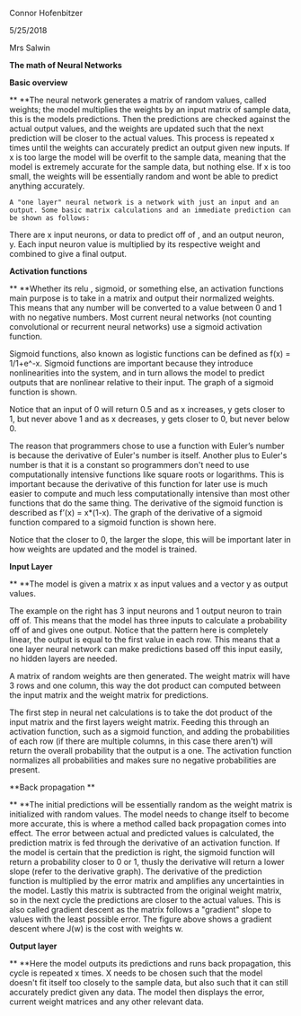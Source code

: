 Connor Hofenbitzer

5/25/2018

Mrs Salwin

**The math of Neural Networks** 

**Basic overview**

**	**The neural network generates a matrix of random values, called weights; the model multiplies the weights by an input matrix of sample data, this is the models predictions. Then the predictions are checked against the actual output values, and the weights are updated such that the next prediction will be closer to the actual values. This process is repeated x times until the weights can accurately predict an output given new inputs. If x is too large the model will be overfit to the sample data, meaning that the model is extremely accurate for the sample data, but nothing else. If x is too small, the weights will be essentially random and wont be able to predict anything accurately.

	

	A "one layer" neural network is a network with just an input and an output. Some basic matrix calculations and an immediate prediction can be shown as follows:                                               

	

There are x input neurons, or data to predict off of , and an output neuron, y. Each input neuron value is multiplied by its respective weight and combined to give a final output.

**Activation functions**

**	**Whether its relu , sigmoid, or something else, an activation functions main purpose is to take in a matrix and output their normalized weights. This means that any number will be converted to a value between 0 and 1 with no negative numbers. Most current neural networks (not counting convolutional or recurrent neural networks) use a sigmoid activation function. 

Sigmoid functions, also known as logistic functions can be defined as f(x) = 1/1+e^-x. Sigmoid functions are important because they introduce nonlinearities into the system, and in turn allows the model to predict outputs that are nonlinear relative to their input. The graph of a sigmoid function is shown. 

Notice that an input of 0 will return 0.5 and as x increases, y gets closer to 1,  but never above 1 and   as x decreases, y gets closer to 0, but never below 0. 

	

The reason that programmers chose to use a function with Euler’s number is because the derivative of Euler's number is itself. Another plus to Euler's number is that it is a constant so programmers don't need to use computationally intensive functions like square roots or logarithms. This is important because the derivative of this function for later use is much easier to compute and much less computationally intensive than most other functions that do the same thing. The derivative of the sigmoid function is described as f’(x) = x*(1-x). The graph of the derivative of a sigmoid function compared to a sigmoid function is shown here.

 Notice that the closer to 0, the larger the slope, this will be important later in how weights are updated and the model is trained.

**Input Layer**

**	**The model is given a matrix x as input values and a vector y as output values.

The example on the right has 3 input neurons and 1 output neuron to train off of. This means that the model has three inputs to calculate a probability off of and gives one output. Notice that the pattern here is completely linear, the output is equal to the first value in each row. This means that a one layer neural network can make predictions based off this input easily, no hidden layers are needed. 

A matrix of random weights are then generated. The weight matrix will have 3 rows and one column, this way the dot product can computed between the input matrix and the weight matrix for predictions.

The first step in neural net calculations is to take the dot product of the input matrix and the first layers weight matrix. Feeding this through an activation function, such as a sigmoid function, and adding the probabilities of each row (if there are multiple columns, in this case there aren't) will return the overall probability that the output is a one. The activation function normalizes all probabilities and makes sure no negative probabilities are present.

**Back propagation **

**	**The initial predictions will be essentially random as the weight matrix is initialized with random values. The model needs to change itself to become more accurate, this is where a method called back propagation comes into effect. The error between actual and predicted values is calculated, the prediction matrix is fed through the derivative of an activation function. If the model is certain that the prediction is right, the sigmoid function will return a probability closer to 0 or 1, thusly the derivative will return a lower slope (refer to the derivative graph). The derivative of the prediction function is multiplied by the error matrix and amplifies any uncertainties in the model. Lastly this matrix is subtracted from the original weight matrix, so in the next cycle the predictions are closer to the actual values. This is also called gradient descent as the matrix follows a "gradient" slope to values with the least possible error. The figure above shows a gradient descent where J(w) is the cost with weights w.  

**Output layer**

**	**Here the model outputs its predictions and runs back propagation, this cycle is repeated x times. X needs to be chosen such that the model doesn't fit itself too closely to the sample data, but also such that it can still accurately predict given any data. The model then displays the error, current weight matrices and any other relevant data.

